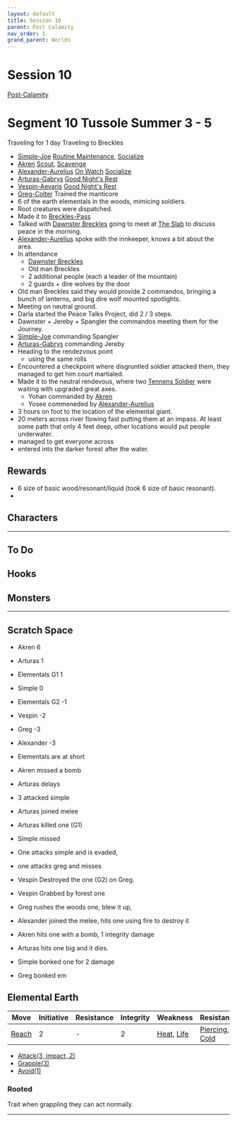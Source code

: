 ```yaml
---
layout: default
title: Session 10
parent: Post Calamity
nav_order: 1
grand_parent: Worlds
---
```

# Session 10
[Post-Calamity](Post-Calamity)
# Segment 10 Tussole Summer 3 - 5
Traveling for 1 day
Traveling to Breckles
* [Simple-Joe](Simple-Joe) [Routine Maintenance](../../Labourer#Routine%20Maintenance), [Socialize](../../Activities#Socialize)
* [Akren](Akren) [Scout](../../Activities#Scout), [Scavenge](../../Activities#Scavenge)
* [Alexander-Aurelius](Alexander-Aurelius) [On Watch](../../Activities#On%20Watch) [Socialize](../../Activities#Socialize)
* [Arturas-Gabrys](Arturas-Gabrys) [Good Night's Rest](../../Activities#Good%20Night's%20Rest)
* [Vespin-Aevaris](Vespin-Aevaris) [Good Night's Rest](../../Activities#Good%20Night's%20Rest) 
* [Greg-Colter](Greg-Colter) Trained the manticore
* 6 of the earth elementals in the woods, mimicing soldiers.
* Root creatures were dispatched.
* Made it to [Breckles-Pass](Breckles-Pass)
* Talked with [Dawnster Breckles](Breckles-Pass#Dawnster%20Breckles) going to meet at [The Slab](Breckles-Pass#The%20Slab) to discuss peace in the morning.
* [Alexander-Aurelius](Alexander-Aurelius) spoke with the innkeeper, knows a bit about the area.
* In attendance
	* [Dawnster Breckles](Breckles-Pass#Dawnster%20Breckles)
	* Old man Breckles
	* 2 additional people (each a leader of the mountain)
	* 2 guards + dire wolves by the door
* Old man Breckles said they would provide 2 commandos, bringing a bunch of lanterns, and big dire wolf mounted spotlights.
* Meeting on neutral ground.
* Darla started the Peace Talks Project, did 2 / 3 steps.
* Dawnster + Jereby + Spangler the commandos meeting them for the Journey.
* [Simple-Joe](Simple-Joe) commanding Spangler
* [Arturas-Gabrys](Arturas-Gabrys) commanding Jereby
* Heading to the rendezvous point
	* using the same rolls
* Encountered a checkpoint where disgruntled soldier attacked them, they managed to get him court martialed.
* Made it to the neutral rendevous, where two [Tennens Soldier](Tennens-Settlement#Tennens%20Soldier) were waiting with upgraded great axes.
	* Yohan commanded by [Akren](Akren)
	* Yosee commeneded by [Alexander-Aurelius](Alexander-Aurelius)
* 3 hours on foot to the location of the elemental giant.
* 20 meters across river flowing fast putting them at an impass. At least some path that only 4 feet deep, other locations would put people underwater. 
* managed to get everyone across
* entered into the darker forest after the water. 


## Rewards
* 6 size of basic wood/resonant/liquid (took 6 size of basic resonant).
* 


## Characters
 ---

## To Do


## Hooks


## Monsters




---

## Scratch Space

* Akren 6
* Arturas 1
* Elementals G1 1
* Simple 0
* Elementals G2 -1
* Vespin -2
* Greg -3
* Alexander -3

* Elementals are at short
* Akren missed a bomb
* Arturas delays
* 3 attacked simple 
* Arturas joined melee
* Arturas killed one (G1)
* Simple missed
* One attacks simple and is evaded,
* one attacks greg and misses
* Vespin Destroyed the one (G2) on Greg.
* Vespin Grabbed by forest one
* Greg rushes the woods one, blew it up,
* Alexander joined the melee, hits one using fire to destroy it
* Akren hits one with a bomb, 1 integrity damage
* Arturas hits one big and it dies.
* Simple bonked one for 2 damage
* Greg bonked em


## Elemental Earth

| Move                          | Initiative | Resistance | Integrity | Weakness            | Resistance |
| ----------------------------- | ---------- | ---------- | --------- | ------------------- | ---------- |
| [Reach](../../Movement#Reach) | 2          | -          | 2         | [Heat](Injury#Heat), [Life](../../Injury#Life) | [Piercing](../../Injury#Piercing), [Cold](../../Injury#Cold)          |

* [Attack(3, impact, 2)](../../Character-Actions#Attack(X,%20TYPE,%20DAMAGE))
* [Grapple(3)](../../Character-Actions#Grapple(X,%20OPPOSED))
* [Avoid(1)](../../Character-Actions#Avoid(X))

### Rooted
Trait when grappling they can act normally.



---